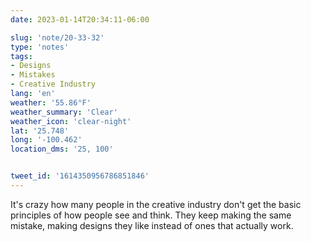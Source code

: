 ```yaml
---
date: 2023-01-14T20:34:11-06:00

slug: 'note/20-33-32'
type: 'notes'
tags:
- Designs
- Mistakes
- Creative Industry
lang: 'en'
weather: '55.86°F'
weather_summary: 'Clear'
weather_icon: 'clear-night'
lat: '25.748'
long: '-100.462'
location_dms: '25, 100'


tweet_id: '1614350956786851846'
---
```

It's crazy how many people in the creative industry don't get the basic principles of how people see and think. They keep making the same mistake, making designs they like instead of ones that actually work.